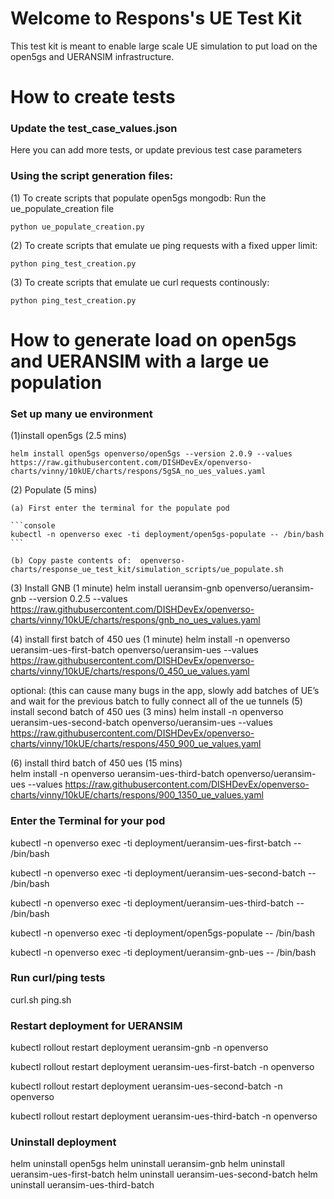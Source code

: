 # Welcome to Respons's UE Test Kit

This test kit is meant to enable large scale UE simulation to put load on the open5gs and UERANSIM infrastructure.   

# How to create tests

### Update the test_case_values.json
Here you can add more tests, or update previous test case parameters

### Using the script generation files:

(1) To create scripts that populate open5gs mongodb:
    Run the ue_populate_creation file 
```console
python ue_populate_creation.py
```
    
(2) To create scripts that emulate ue ping requests with a fixed upper limit:
```console
python ping_test_creation.py
```
    
(3) To create scripts that emulate ue curl requests continously:
```console
python ping_test_creation.py
```

# How to generate load on open5gs and UERANSIM with a large ue population

### Set up many ue environment

(1)install open5gs (2.5 mins)
```console
helm install open5gs openverso/open5gs --version 2.0.9 --values https://raw.githubusercontent.com/DISHDevEx/openverso-charts/vinny/10kUE/charts/respons/5gSA_no_ues_values.yaml
```
(2) Populate (5 mins)

    (a) First enter the terminal for the populate pod
    
    ```console
    kubectl -n openverso exec -ti deployment/open5gs-populate -- /bin/bash
    ```
    
    (b) Copy paste contents of:  openverso-charts/response_ue_test_kit/simulation_scripts/ue_populate.sh

(3) Install GNB (1 minute)
	helm install ueransim-gnb openverso/ueransim-gnb --version 0.2.5 --values https://raw.githubusercontent.com/DISHDevEx/openverso-charts/vinny/10kUE/charts/respons/gnb_no_ues_values.yaml

(4) install first batch of 450 ues	(1 minute)
	helm install -n openverso ueransim-ues-first-batch openverso/ueransim-ues --values https://raw.githubusercontent.com/DISHDevEx/openverso-charts/vinny/10kUE/charts/respons/0_450_ue_values.yaml



optional: (this can cause many bugs in the app, slowly add batches of UE’s and wait for the previous batch to fully connect all of the ue tunnels 
(5) install second batch of 450 ues (3 mins)
	helm install -n openverso ueransim-ues-second-batch openverso/ueransim-ues --values https://raw.githubusercontent.com/DISHDevEx/openverso-charts/vinny/10kUE/charts/respons/450_900_ue_values.yaml

(6) install third batch of 450 ues (15 mins)	
	helm install -n openverso ueransim-ues-third-batch openverso/ueransim-ues --values https://raw.githubusercontent.com/DISHDevEx/openverso-charts/vinny/10kUE/charts/respons/900_1350_ue_values.yaml


### Enter the Terminal for your pod
kubectl -n openverso exec -ti deployment/ueransim-ues-first-batch -- /bin/bash

kubectl -n openverso exec -ti deployment/ueransim-ues-second-batch -- /bin/bash

kubectl -n openverso exec -ti deployment/ueransim-ues-third-batch -- /bin/bash

kubectl -n openverso exec -ti deployment/open5gs-populate -- /bin/bash

kubectl -n openverso exec -ti deployment/ueransim-gnb-ues -- /bin/bash



### Run curl/ping tests

curl.sh
ping.sh


### Restart deployment for UERANSIM



kubectl rollout restart deployment ueransim-gnb -n openverso

kubectl rollout restart deployment ueransim-ues-first-batch  -n openverso

kubectl rollout restart deployment ueransim-ues-second-batch  -n openverso

kubectl rollout restart deployment ueransim-ues-third-batch  -n openverso


### Uninstall deployment

helm uninstall open5gs
helm uninstall ueransim-gnb
helm uninstall ueransim-ues-first-batch
helm uninstall ueransim-ues-second-batch
helm uninstall ueransim-ues-third-batch
